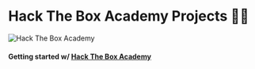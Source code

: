 # Hack The Box Academy Projects 🧑‍💻
![Hack The Box Academy](https://0xdfimages.gitlab.io/img/image-20201109063341108.png "Hack The Box Academy")
#### Getting started w/ [Hack The Box Academy](https://academy.hackthebox.com)
